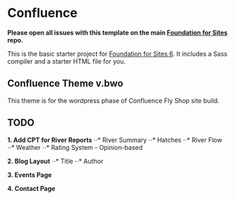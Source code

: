 # Confluence

**Please open all issues with this template on the main [Foundation for Sites](https://github.com/zurb/foundation-sites/issues) repo.**

This is the basic starter project for [Foundation for Sites 6](http://foundation.zurb.com/sites). It includes a Sass compiler and a starter HTML file for you.

## Confluence Theme v.bwo

This theme is for the wordpress phase of Confluence Fly Shop site build.

## TODO

**1. Add CPT for River Reports**
	⋅⋅* River Summary
	⋅⋅* Hatches
	⋅⋅* River Flow
	⋅⋅* Weather
	⋅⋅* Rating System - Opinion-based

**2. Blog Layout**
	⋅⋅* Title
	⋅⋅* Author

**3. Events Page**

**4. Contact Page**